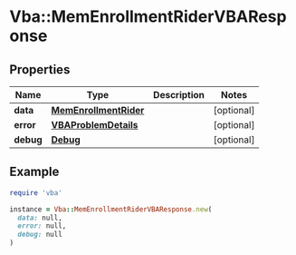 # Vba::MemEnrollmentRiderVBAResponse

## Properties

| Name | Type | Description | Notes |
| ---- | ---- | ----------- | ----- |
| **data** | [**MemEnrollmentRider**](MemEnrollmentRider.md) |  | [optional] |
| **error** | [**VBAProblemDetails**](VBAProblemDetails.md) |  | [optional] |
| **debug** | [**Debug**](Debug.md) |  | [optional] |

## Example

```ruby
require 'vba'

instance = Vba::MemEnrollmentRiderVBAResponse.new(
  data: null,
  error: null,
  debug: null
)
```

